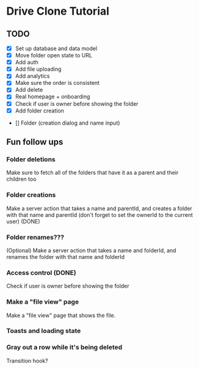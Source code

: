 # Drive Clone Tutorial

## TODO

- [x] Set up database and data model
- [x] Move folder open state to URL
- [x] Add auth
- [x] Add file uploading
- [x] Add analytics
- [x] Make sure the order is consistent
- [x] Add delete
- [x] Real homepage + onboarding
- [x] Check if user is owner before showing the folder
- [x] Add folder creation
- [] Folder (creation dialog and name input)

## Fun follow ups

### Folder deletions

Make sure to fetch all of the folders that have it as a parent and their children too

### Folder creations

Make a server action that takes a name and parentId, and creates a folder with that name and parentId (don't forget to set the ownerId to the current user) (DONE)

### Folder renames???

(Optional) Make a server action that takes a name and folderId, and renames the folder with that name and folderId

### Access control (DONE)

Check if user is owner before showing the folder

### Make a "file view" page

Make a "file view" page that shows the file.

### Toasts and loading state

### Gray out a row while it's being deleted

Transition hook?
